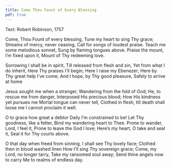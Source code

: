 ```yaml
---
title: Come Thou Fount of Every Blessing
pdf: true
---
```

Text: Robert Robinson, 1757

Come, Thou Fount of every blessing,
Tune my heart to sing Thy grace;
Streams of mercy, never ceasing,
Call for songs of loudest praise.
Teach me some melodious sonnet,
Sung by flaming tongues above.
Praise the mount, I’m fixed upon it,
Mount of Thy redeeming love.

Sorrowing I shall be in spirit,
Till released from flesh and sin,
Yet from what I do inherit,
Here Thy praises I'll begin;
Here I raise my Ebenezer;
Here by Thy great help I’ve come;
And I hope, by Thy good pleasure,
Safely to arrive at home

Jesus sought me when a stranger,
Wandering from the fold of God;
He, to rescue me from danger,
Interposed His precious blood;
How His kindness yet pursues me
Mortal tongue can never tell,
Clothed in flesh, till death shall loose me
I cannot proclaim it well.

O to grace how great a debtor
Daily I’m constrained to be!
Let Thy goodness, like a fetter,
Bind my wandering heart to Thee.
Prone to wander, Lord, I feel it,
Prone to leave the God I love;
Here’s my heart, O take and seal it,
Seal it for Thy courts above.

O that day when freed from sinning,
I shall see Thy lovely face;
Clothèd then in blood washed linen
How I’ll sing Thy sovereign grace;
Come, my Lord, no longer tarry,
Take my ransomed soul away;
Send thine angels now to carry
Me to realms of endless day.

